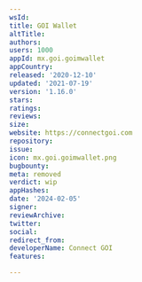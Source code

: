 ```yaml
---
wsId: 
title: GOI Wallet
altTitle: 
authors: 
users: 1000
appId: mx.goi.goimwallet
appCountry: 
released: '2020-12-10'
updated: '2021-07-19'
version: '1.16.0'
stars: 
ratings: 
reviews: 
size: 
website: https://connectgoi.com
repository: 
issue: 
icon: mx.goi.goimwallet.png
bugbounty: 
meta: removed
verdict: wip
appHashes: 
date: '2024-02-05'
signer: 
reviewArchive: 
twitter: 
social: 
redirect_from: 
developerName: Connect GOI
features: 

---
```


